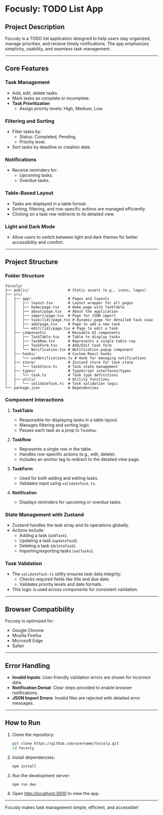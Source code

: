 # Focusly: TODO List App

## **Project Description**

Focusly is a TODO list application designed to help users stay organized, manage priorities, and receive timely notifications. The app emphasizes simplicity, usability, and seamless task management.

---

## **Core Features**

### **Task Management**

- Add, edit, delete tasks.
- Mark tasks as complete or incomplete.
- **Task Prioritization**
  - Assign priority levels: High, Medium, Low.

### **Filtering and Sorting**

- Filter tasks by:
  - Status: Completed, Pending.
  - Priority level.
- Sort tasks by deadline or creation date.

### **Notifications**

- Receive reminders for:
  - Upcoming tasks.
  - Overdue tasks.

### **Table-Based Layout**

- Tasks are displayed in a table format.
- Sorting, filtering, and row-specific actions are managed efficiently.
- Clicking on a task row redirects to its detailed view.

### **Light and Dark Mode**

- Allow users to switch between light and dark themes for better accessibility and comfort.

---

## **Project Structure**

### **Folder Structure**

```plaintext
focusly/
├── public/                  # Static assets (e.g., icons, logos)
├── src/
│   ├── app/                 # Pages and layouts
│   │   ├── layout.tsx       # Layout wrapper for all pages
│   │   ├── home/page.tsx    # Home page with TaskTable
│   │   ├── about/page.tsx   # About the application
│   │   ├── import/page.tsx  # Page for JSON import
│   │   ├── task/[id]/page.tsx # Dynamic page for detailed task view
│   │   ├── add/page.tsx     # Page to add a new task
│   │   └── edit/[id]/page.tsx # Page to edit a task
│   ├── components/          # Reusable UI components
│   │   ├── TaskTable.tsx    # Table to display tasks
│   │   ├── TaskRow.tsx      # Represents a single table row
│   │   ├── TaskForm.tsx     # Add/Edit task form
│   │   └── Notification.tsx # Notification popup component
│   ├── hooks/               # Custom React hooks
│   │   └── useNotifications.ts # Hook for managing notifications
│   ├── store/               # Zustand store for task state
│   │   └── taskStore.ts     # Task state management
│   ├── types/               # TypeScript interfaces/types
│   │   └── task.ts          # Task type definitions
│   ├── utils/               # Utility functions
│   │   └── validateTask.ts  # Task validation logic
└── package.json             # Dependencies
```

### **Component Interactions**

1. **TaskTable**

   - Responsible for displaying tasks in a table layout.
   - Manages filtering and sorting logic.
   - Passes each task as a prop to `TaskRow`.

2. **TaskRow**

   - Represents a single row in the table.
   - Handles row-specific actions (e.g., edit, delete).
   - Includes an anchor tag to redirect to the detailed view page.

3. **TaskForm**

   - Used for both adding and editing tasks.
   - Validates input using `validateTask.ts`.

4. **Notification**
   - Displays reminders for upcoming or overdue tasks.

### **State Management with Zustand**

- Zustand handles the task array and its operations globally.
- Actions include:
  - Adding a task (`addTask`).
  - Updating a task (`updateTask`).
  - Deleting a task (`deleteTask`).
  - Importing/exporting tasks (`setTasks`).

### **Task Validation**

- The `validateTask.ts` utility ensures task data integrity:
  - Checks required fields like title and due date.
  - Validates priority levels and date formats.
- This logic is used across components for consistent validation.

---

## **Browser Compatibility**

Focusly is optimized for:

- Google Chrome
- Mozilla Firefox
- Microsoft Edge
- Safari

---

## **Error Handling**

- **Invalid Inputs**: User-friendly validation errors are shown for incorrect data.
- **Notification Denial**: Clear steps provided to enable browser notifications.
- **JSON Import Errors**: Invalid files are rejected with detailed error messages.

---

## **How to Run**

1. Clone the repository:

   ```bash
   git clone https://github.com/username/focusly.git
   cd focusly
   ```

2. Install dependencies:

   ```bash
   npm install
   ```

3. Run the development server:

   ```bash
   npm run dev
   ```

4. Open [http://localhost:3000](http://localhost:3000) to view the app.

---

Focusly makes task management simple, efficient, and accessible!

